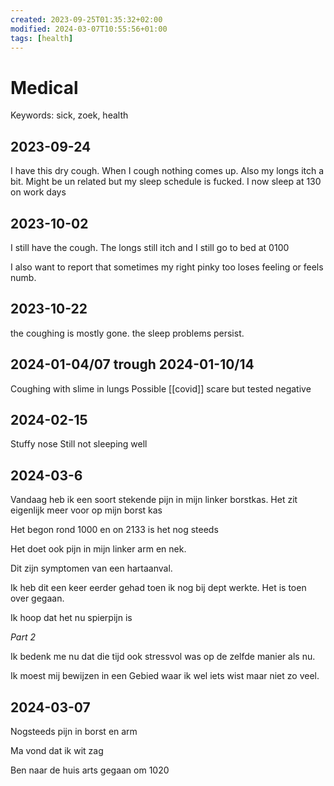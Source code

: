 ```yaml
---
created: 2023-09-25T01:35:32+02:00
modified: 2024-03-07T10:55:56+01:00
tags: [health]
---
```


# Medical

Keywords: sick, zoek, health 


## 2023-09-24

I have this dry cough. When I cough nothing comes up. Also my longs itch a bit.
Might be un related but my sleep schedule is fucked. I now sleep at 130 on work days

## 2023-10-02

I still have the cough. The longs still itch and I still go to bed at 0100

I also want to report that sometimes my right pinky too loses feeling or feels numb.

## 2023-10-22

the coughing is mostly gone. the sleep problems persist.

## 2024-01-04/07 trough 2024-01-10/14

Coughing with slime in lungs
Possible [[covid]] scare but tested negative

## 2024-02-15

Stuffy nose
Still not sleeping well

## 2024-03-6

Vandaag heb ik een soort stekende pijn in mijn linker borstkas. Het zit eigenlijk meer voor op mijn borst kas

Het begon rond 1000 en on 2133 is het nog steeds

Het doet ook pijn in mijn linker arm en nek.

Dit zijn symptomen van een hartaanval.

Ik heb dit een keer eerder gehad toen ik nog bij dept werkte. Het is toen over gegaan.

Ik hoop dat het nu spierpijn is

*Part 2*

Ik bedenk me nu dat die tijd ook stressvol was op de zelfde manier als nu.

Ik moest mij bewijzen in een Gebied waar ik wel iets wist maar niet zo veel.

## 2024-03-07

Nogsteeds pijn in borst en arm

Ma vond dat ik wit zag

Ben naar de huis arts gegaan om 1020
